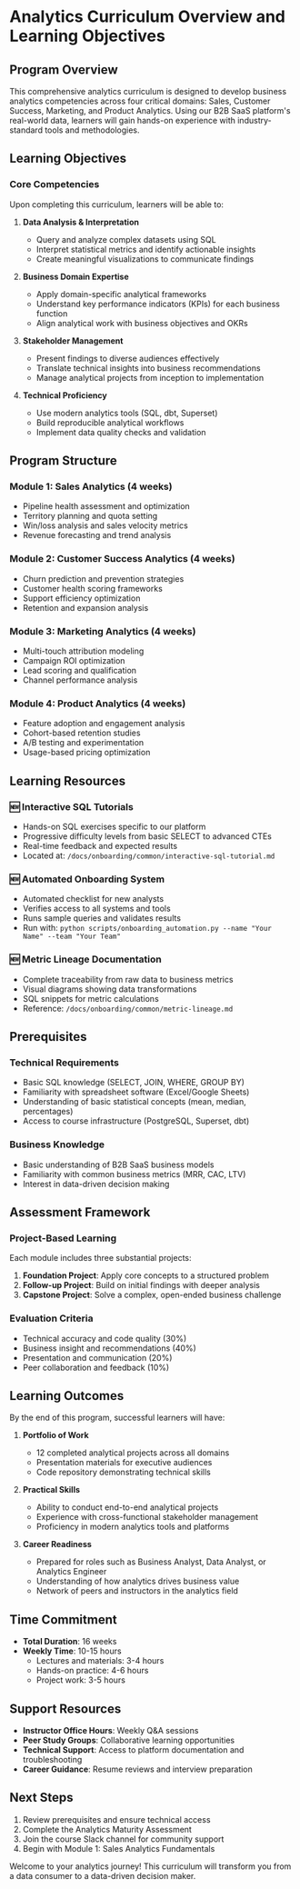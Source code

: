 # Analytics Curriculum Overview and Learning Objectives

## Program Overview

This comprehensive analytics curriculum is designed to develop business analytics competencies across four critical domains: Sales, Customer Success, Marketing, and Product Analytics. Using our B2B SaaS platform's real-world data, learners will gain hands-on experience with industry-standard tools and methodologies.

## Learning Objectives

### Core Competencies
Upon completing this curriculum, learners will be able to:

1. **Data Analysis & Interpretation**
   - Query and analyze complex datasets using SQL
   - Interpret statistical metrics and identify actionable insights
   - Create meaningful visualizations to communicate findings

2. **Business Domain Expertise**
   - Apply domain-specific analytical frameworks
   - Understand key performance indicators (KPIs) for each business function
   - Align analytical work with business objectives and OKRs

3. **Stakeholder Management**
   - Present findings to diverse audiences effectively
   - Translate technical insights into business recommendations
   - Manage analytical projects from inception to implementation

4. **Technical Proficiency**
   - Use modern analytics tools (SQL, dbt, Superset)
   - Build reproducible analytical workflows
   - Implement data quality checks and validation

## Program Structure

### Module 1: Sales Analytics (4 weeks)
- Pipeline health assessment and optimization
- Territory planning and quota setting
- Win/loss analysis and sales velocity metrics
- Revenue forecasting and trend analysis

### Module 2: Customer Success Analytics (4 weeks)
- Churn prediction and prevention strategies
- Customer health scoring frameworks
- Support efficiency optimization
- Retention and expansion analysis

### Module 3: Marketing Analytics (4 weeks)
- Multi-touch attribution modeling
- Campaign ROI optimization
- Lead scoring and qualification
- Channel performance analysis

### Module 4: Product Analytics (4 weeks)
- Feature adoption and engagement analysis
- Cohort-based retention studies
- A/B testing and experimentation
- Usage-based pricing optimization

## Learning Resources

### 🆕 Interactive SQL Tutorials
- Hands-on SQL exercises specific to our platform
- Progressive difficulty levels from basic SELECT to advanced CTEs
- Real-time feedback and expected results
- Located at: `/docs/onboarding/common/interactive-sql-tutorial.md`

### 🆕 Automated Onboarding System
- Automated checklist for new analysts
- Verifies access to all systems and tools
- Runs sample queries and validates results
- Run with: `python scripts/onboarding_automation.py --name "Your Name" --team "Your Team"`

### 🆕 Metric Lineage Documentation
- Complete traceability from raw data to business metrics
- Visual diagrams showing data transformations
- SQL snippets for metric calculations
- Reference: `/docs/onboarding/common/metric-lineage.md`

## Prerequisites

### Technical Requirements
- Basic SQL knowledge (SELECT, JOIN, WHERE, GROUP BY)
- Familiarity with spreadsheet software (Excel/Google Sheets)
- Understanding of basic statistical concepts (mean, median, percentages)
- Access to course infrastructure (PostgreSQL, Superset, dbt)

### Business Knowledge
- Basic understanding of B2B SaaS business models
- Familiarity with common business metrics (MRR, CAC, LTV)
- Interest in data-driven decision making

## Assessment Framework

### Project-Based Learning
Each module includes three substantial projects:
1. **Foundation Project**: Apply core concepts to a structured problem
2. **Follow-up Project**: Build on initial findings with deeper analysis
3. **Capstone Project**: Solve a complex, open-ended business challenge

### Evaluation Criteria
- Technical accuracy and code quality (30%)
- Business insight and recommendations (40%)
- Presentation and communication (20%)
- Peer collaboration and feedback (10%)

## Learning Outcomes

By the end of this program, successful learners will have:

1. **Portfolio of Work**
   - 12 completed analytical projects across all domains
   - Presentation materials for executive audiences
   - Code repository demonstrating technical skills

2. **Practical Skills**
   - Ability to conduct end-to-end analytical projects
   - Experience with cross-functional stakeholder management
   - Proficiency in modern analytics tools and platforms

3. **Career Readiness**
   - Prepared for roles such as Business Analyst, Data Analyst, or Analytics Engineer
   - Understanding of how analytics drives business value
   - Network of peers and instructors in the analytics field

## Time Commitment

- **Total Duration**: 16 weeks
- **Weekly Time**: 10-15 hours
  - Lectures and materials: 3-4 hours
  - Hands-on practice: 4-6 hours
  - Project work: 3-5 hours

## Support Resources

- **Instructor Office Hours**: Weekly Q&A sessions
- **Peer Study Groups**: Collaborative learning opportunities
- **Technical Support**: Access to platform documentation and troubleshooting
- **Career Guidance**: Resume reviews and interview preparation

## Next Steps

1. Review prerequisites and ensure technical access
2. Complete the Analytics Maturity Assessment
3. Join the course Slack channel for community support
4. Begin with Module 1: Sales Analytics Fundamentals

Welcome to your analytics journey! This curriculum will transform you from a data consumer to a data-driven decision maker.